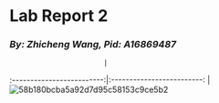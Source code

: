 # Lab Report 2 
### _By: Zhicheng Wang, Pid: A16869487_

                           | 
:-------------------------:|:-------------------------:
                           |  ![58b180bcba5a92d7d95c58153c9ce5b2](https://user-images.githubusercontent.com/97211608/151492007-93e15e9c-6b64-4904-8a88-6030916197c0.png)
